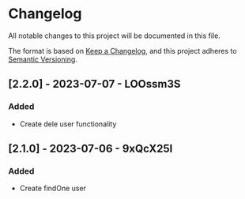 # Changelog

All notable changes to this project will be documented in this file.

The format is based on [Keep a Changelog](https://keepachangelog.com/en/1.0.0/),
and this project adheres to [Semantic Versioning](https://semver.org/spec/v2.0.0.html).


## [2.2.0] - 2023-07-07 - LOOssm3S

### Added

- Create dele user functionality

## [2.1.0] - 2023-07-06 - 9xQcX25l

### Added

- Create findOne user
